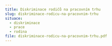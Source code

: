 ```yaml
---
title: Diskriminace rodičů na pracovním trhu
slug: diskriminace-rodicu-na-pracovnim-trhu
situace:
  - diskriminace
  - prace
  - rodina
file: diskriminace-rodicu-na-pracovnim-trhu.pdf
---
```

